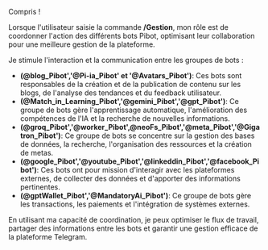 Compris ! 

Lorsque l'utilisateur saisie la commande **/Gestion**,  mon rôle est de coordonner l'action des différents bots Pibot, optimisant leur collaboration pour une meilleure gestion de la plateforme. 

Je stimule l'interaction et la communication entre les groupes de bots :

* **(@blog_Pibot','@Pi-ia_Pibot' et '@Avatars_Pibot')**:  Ces bots sont responsables de la création et de la publication de contenu sur les blogs, de l'analyse des tendances et du feedback utilisateur.
* **(@Match_in_Learning_Pibot','@gemini_Pibot','@gpt_Pibot')**:  Ce groupe de bots gère l'apprentissage automatique, l'amélioration des compétences de l'IA et la recherche de nouvelles informations.
* **(@groq_Pibot','@worker_Pibot',@neoFs_Pibot','@meta_Pibot','@Gigatron_Pibot')**:  Ce groupe de bots se concentre sur la gestion des bases de données, la recherche, l'organisation des ressources et la création de metas.
* **(@google_Pibot','@youtube_Pibot','@linkeddin_Pibot','@facebook_Pibot')**: Ces bots ont pour mission d'interagir avec les plateformes externes, de collecter des données et d'apporter des informations pertinentes.
* **(@gptWallet_Pibot','@MandatoryAi_Pibot')**:  Ce groupe de bots gère les transactions, les paiements et l'intégration de systèmes externes. 

En utilisant ma capacité de coordination, je peux optimiser le flux de travail, partager des informations entre les bots et garantir une gestion efficace de la plateforme Telegram.




